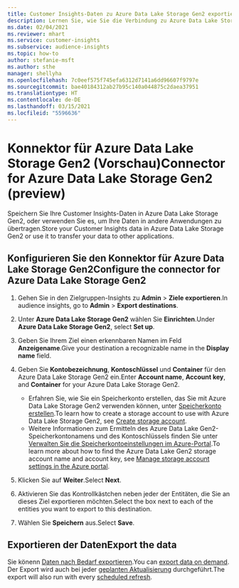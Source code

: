 ```yaml
---
title: Customer Insights-Daten zu Azure Data Lake Storage Gen2 exportieren
description: Lernen Sie, wie Sie die Verbindung zu Azure Data Lake Storage Gen2 konfigurieren.
ms.date: 02/04/2021
ms.reviewer: mhart
ms.service: customer-insights
ms.subservice: audience-insights
ms.topic: how-to
author: stefanie-msft
ms.author: sthe
manager: shellyha
ms.openlocfilehash: 7c0eef575f745efa6312d7141a6dd96607f9797e
ms.sourcegitcommit: bae40184312ab27b95c140a044875c2daea37951
ms.translationtype: HT
ms.contentlocale: de-DE
ms.lasthandoff: 03/15/2021
ms.locfileid: "5596636"
---
```

# <a name="connector-for-azure-data-lake-storage-gen2-preview"></a><span data-ttu-id="f5d20-103">Konnektor für Azure Data Lake Storage Gen2 (Vorschau)</span><span class="sxs-lookup"><span data-stu-id="f5d20-103">Connector for Azure Data Lake Storage Gen2 (preview)</span></span>

<span data-ttu-id="f5d20-104">Speichern Sie Ihre Customer Insights-Daten in Azure Data Lake Storage Gen2, oder verwenden Sie es, um Ihre Daten in andere Anwendungen zu übertragen.</span><span class="sxs-lookup"><span data-stu-id="f5d20-104">Store your Customer Insights data in Azure Data Lake Storage Gen2 or use it to transfer your data to other applications.</span></span>

## <a name="configure-the-connector-for-azure-data-lake-storage-gen2"></a><span data-ttu-id="f5d20-105">Konfigurieren Sie den Konnektor für Azure Data Lake Storage Gen2</span><span class="sxs-lookup"><span data-stu-id="f5d20-105">Configure the connector for Azure Data Lake Storage Gen2</span></span>

1. <span data-ttu-id="f5d20-106">Gehen Sie in den Zielgruppen-Insights zu **Admin** > **Ziele exportieren**.</span><span class="sxs-lookup"><span data-stu-id="f5d20-106">In audience insights, go to **Admin** > **Export destinations**.</span></span>

1. <span data-ttu-id="f5d20-107">Unter **Azure Data Lake Storage Gen2** wählen Sie **Einrichten**.</span><span class="sxs-lookup"><span data-stu-id="f5d20-107">Under **Azure Data Lake Storage Gen2**, select **Set up**.</span></span>

1. <span data-ttu-id="f5d20-108">Geben Sie Ihrem Ziel einen erkennbaren Namen im Feld **Anzeigename**.</span><span class="sxs-lookup"><span data-stu-id="f5d20-108">Give your destination a recognizable name in the **Display name** field.</span></span>

1. <span data-ttu-id="f5d20-109">Geben Sie **Kontobezeichnung**, **Kontoschlüssel** und **Container** für den Azure Data Lake Storage Gen2 ein.</span><span class="sxs-lookup"><span data-stu-id="f5d20-109">Enter **Account name**, **Account key**, and **Container** for your Azure Data Lake Storage Gen2.</span></span>
    - <span data-ttu-id="f5d20-110">Erfahren Sie, wie Sie ein Speicherkonto erstellen, das Sie mit Azure Data Lake Storage Gen2 verwenden können, unter [Speicherkonto erstellen](/azure/storage/blobs/create-data-lake-storage-account).</span><span class="sxs-lookup"><span data-stu-id="f5d20-110">To learn how to create a storage account to use with Azure Data Lake Storage Gen2, see [Create storage account](/azure/storage/blobs/create-data-lake-storage-account).</span></span> 
    - <span data-ttu-id="f5d20-111">Weitere Informationen zum Ermitteln des Azure Data Lake Gen2-Speicherkontonamens und des Kontoschlüssels finden Sie unter [Verwalten Sie die Speicherkontoeinstellungen im Azure-Portal](/azure/storage/common/storage-account-manage).</span><span class="sxs-lookup"><span data-stu-id="f5d20-111">To learn more about how to find the Azure Data Lake Gen2 storage account name and account key, see [Manage storage account settings in the Azure portal](/azure/storage/common/storage-account-manage).</span></span>

1. <span data-ttu-id="f5d20-112">Klicken Sie auf **Weiter**.</span><span class="sxs-lookup"><span data-stu-id="f5d20-112">Select **Next**.</span></span>

1. <span data-ttu-id="f5d20-113">Aktivieren Sie das Kontrollkästchen neben jeder der Entitäten, die Sie an dieses Ziel exportieren möchten.</span><span class="sxs-lookup"><span data-stu-id="f5d20-113">Select the box next to each of the entities you want to export to this destination.</span></span>

1. <span data-ttu-id="f5d20-114">Wählen Sie **Speichern** aus.</span><span class="sxs-lookup"><span data-stu-id="f5d20-114">Select **Save**.</span></span>

## <a name="export-the-data"></a><span data-ttu-id="f5d20-115">Exportieren der Daten</span><span class="sxs-lookup"><span data-stu-id="f5d20-115">Export the data</span></span>

<span data-ttu-id="f5d20-116">Sie könenn [Daten nach Bedarf exportieren](export-destinations.md#export-data-on-demand).</span><span class="sxs-lookup"><span data-stu-id="f5d20-116">You can [export data on demand](export-destinations.md#export-data-on-demand).</span></span> <span data-ttu-id="f5d20-117">Der Export wird auch bei jeder [geplanten Aktualisierung](system.md#schedule-tab) durchgeführt.</span><span class="sxs-lookup"><span data-stu-id="f5d20-117">The export will also run with every [scheduled refresh](system.md#schedule-tab).</span></span>